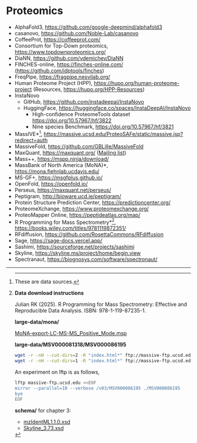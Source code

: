 # Proteomics

- AlphaFold3, <https://github.com/google-deepmind/alphafold3>
- casanovo, <https://github.com/Noble-Lab/casanovo>
- CoffeeProt, <https://coffeeprot.com/>
- Consortium for Top-Down proteomics, <https://www.topdownproteomics.org/>
- DiaNN, <https://github.com/vdemichev/DiaNN>
- FINCHES-online, <https://finches-online.com/> (<https://github.com/idptools/finches>)
- FreqPipe, <https://fragpipe.nesvilab.org/>
- Human Proteome Project (HPP), <https://hupo.org/human-proteome-project> (Resources, <https://hupo.org/HPP-Resources>)
- InstaNovo
    * GitHub, <https://github.com/instadeepai/InstaNovo>
    * HuggingFace, <https://huggingface.co/spaces/InstaDeepAI/InstaNovo>
        + High-confidence ProteomeTools dataset <https://doi.org/10.57967/hf/3822>
        + Nine species Benchmark, <https://doi.org/10.57967/hf/3821>
- MassIVE*[^ast], <https://massive.ucsd.edu/ProteoSAFe/static/massive.jsp?redirect=auth>
- MassiveFold, <https://github.com/GBLille/MassiveFold>
- MaxQuant, <https://maxquant.org/> ([Mailing list](https://lists.biochem.mpg.de/listinfo/maxquan))
- Mass++, <https://mspp.ninja/download/>
- MassBank of North America (MoNA)*, <https://mona.fiehnlab.ucdavis.edu/>
- MS-GF+, <https://msgfplus.github.io/>
- OpenFold, <https://openfold.io/>
- Perseus, <https://maxquant.net/perseus/>
- Peptigram, <http://bioware.ucd.ie/peptigram/>
- Protein Structure Prediction Center, <https://predictioncenter.org/>
- ProteomeXchange, <https://www.proteomexchange.org/>
- ProteoMapper Online, <https://peptideatlas.org/map/>
- R Programming for Mass Spectrometry*[^web], <https://books.wiley.com/titles/9781119872351/>
- RFdiffusion, <https://github.com/RosettaCommons/RFdiffusion>
- Sage, <https://sage-docs.vercel.app/>
- Sashimi, <https://sourceforge.net/projects/sashimi>
- Skyline, <https://skyline.ms/project/home/begin.view>
- Spectranaut, <https://biognosys.com/software/spectronaut/>

[^ast]: *****

    These are data sources.

[^web]: **Data download instructions**

    Julian RK (2025). R Programming for Mass Spectrometry: Effective and Reproducible Data Analysis. ISBN: 978-1-119-87235-1.

    **large-data/mona/**

    [MoNA-export-LC-MS-MS_Positive_Mode.msp](https://mona.fiehnlab.ucdavis.edu/rest/downloads/retrieve/873fbe29-4808-46d1-a4a3-a4134ac8c755)

    **large-data/MSV000081318/MSV000086195**

    ```bash
    wget -r -nH --cut-dirs=2 -R "index.html*" ftp://massive-ftp.ucsd.edu/v01/MSV000081318/
    wget -r -nH --cut-dirs=1 -R "index.html*" ftp://massive-ftp.ucsd.edu/v03/MSV000086195/
    ```

    An experiment on lftp is as follows,

    ```bash
    lftp massive-ftp.ucsd.edu <<EOF
    mirror --parallel=10 --verbose /v03/MSV000086195 ./MSV000086195
    bye
    EOF
    ```

    **schema/** for chapter 3:

    - [mzIdentML1.1.0.xsd](https://raw.githubusercontent.com/HUPO-PSI/mzIdentML/refs/heads/master/schema/mzIdentML1.1.0.xsd)
    - [Skyline_3.73.xsd](https://raw.githubusercontent.com/ProteoWizard/pwiz/refs/heads/master/pwiz_tools/Skyline/TestUtil/Schemas/Skyline_3.73.xsd)
